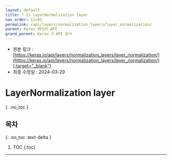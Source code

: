```yaml
---
layout: default
title: └ 2) LayerNormalization layer
nav_order: 11+02
permalink: /api/layers/normalization_layers/layer_normalization/
parent: Keras 레이어 API
grand_parent: Keras 3 API 문서
---
```


* 원본 링크 : [https://keras.io/api/layers/normalization_layers/layer_normalization/](https://keras.io/api/layers/normalization_layers/layer_normalization/){:target="_blank"}
* 최종 수정일 : 2024-03-29

# LayerNormalization layer
{: .no_toc }

## 목차
{: .no_toc .text-delta }

1. TOC
{:toc}

---
